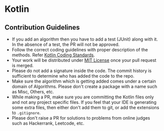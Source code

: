 # Kotlin

## Contribution Guidelines
 - If you add an algorithm then you have to add a test (JUnit) along with it. In the absence of a test, the PR will not be approved.
 - Follow the correct coding guidelines with proper description of the methods. Refer [Kotlin Coding Standards](https://kotlinlang.org/docs/reference/coding-conventions.html).
 - Your work will be distributed under [MIT License](LICENSE) once your pull request is merged.
 - Please do not add a signature inside the code. The commit history is sufficient to determine who has added the code to the repo.
 - Make sure the algorithm which is getting added comes under a certain domain of Algorithms. Please don't create a package with a name such as Misc, Others, etc. 
 - While making a PR, make sure you are committing the Kotlin files only and not any project specific files. If you feel that your IDE is generating some extra files, then either don't add them to git, or add the extensions to ```.gitignore```.
 - Please don't raise a PR for solutions to problems from online judges such as Hackerrank, Leetcode, etc.
